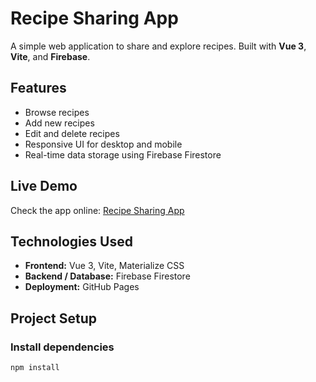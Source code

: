 # Recipe Sharing App

A simple web application to share and explore recipes. Built with **Vue 3**, **Vite**, and **Firebase**.

## Features

- Browse recipes
- Add new recipes
- Edit and delete recipes
- Responsive UI for desktop and mobile
- Real-time data storage using Firebase Firestore

## Live Demo

Check the app online: [Recipe Sharing App](https://bilawalhussain5646.github.io/recipe-app/)

## Technologies Used

- **Frontend:** Vue 3, Vite, Materialize CSS
- **Backend / Database:** Firebase Firestore
- **Deployment:** GitHub Pages

## Project Setup

### Install dependencies

```bash
npm install
```
